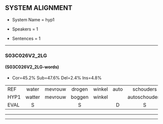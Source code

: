 
## SYSTEM ALIGNMENT

- System Name = hyp1

- Speakers = 1

- Sentences = 1

---

### S03C026V2_2LG

#### (S03C026V2_2LG-words)

- Cor=45.2%	Sub=47.6%	Del=2.4%	Ins=4.8%

|  |  |  |  |  |  |  |  |  |  |  |  |  |  |  |  |  |  |  |  |  |  |  |  |  |  |  |  |  |  |  |  |  |  |  |  |  |  |  |  |  |  |  |
|:--- |:---:|:---:|:---:|:---:|:---:|:---:|:---:|:---:|:---:|:---:|:---:|:---:|:---:|:---:|:---:|:---:|:---:|:---:|:---:|:---:|:---:|:---:|:---:|:---:|:---:|:---:|:---:|:---:|:---:|:---:|:---:|:---:|:---:|:---:|:---:|:---:|:---:|:---:|:---:|:---:|:---:|:---:|
| REF | water | mevrouw | drogen | winkel | auto | schouders | verhaal | koning | moeilijk | speelplaats | drinken | hoofdpijn | regen | vliegtuig | stoppen | opnieuw | gooien | sneeuwen | moeder |  | liedje | potlood | fietsbel | vinger |  | dichtbij | meisje | chauffeur | muziek | waarom | scheuren | lawaai | zwemmen | vuurwerk | appel | cola | kussen | eerste | circus | kleuren | voetbal | vlinder |
| HYP1 | watter | mevrouw | boggen | winkel |  | autoschouders | voral | konien | moeilijk | speelplaats | tinken | hooftpen | vlegen | vliegtuig | stoppen | opnieuw | gooien | sneeuwen | moeder | leekje | potloot | vit | bil | vinger | dicht | bij | meisje | chauffeur | muziek | waarom | scheuren | awi | swimnen | gurwerk | abbel | kole | kussen | eerste | sefkus | kleren | voetbal | vliende |
| EVAL | S |  | S |  | D | S | S | S |  |  | S | S | S |  |  |  |  |  |  | I | S | S | S |  | I | S |  |  |  |  |  | S | S | S | S | S |  |  | S | S |  | S |
---

---
